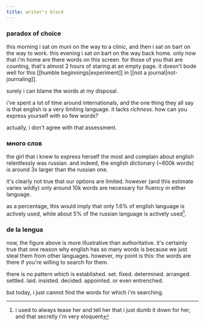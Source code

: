 ```yaml
---
title: writer's block
---
```


### paradox of choice

this morning i sat on muni on the way to a clinic, and then i sat on bart on the way to work. this evening i sat on bart on the way back home. only now that i'm home are there words on this screen. for those of you that are counting, that's almost 2 hours of staring at an empty page. it doesn't bode well for this [[humble beginnings|experiment]] in [[not a journal|not-journaling]].

surely i can blame the words at my disposal.

i've spent a lot of time around internationals, and the one thing they all say is that english is a very limiting language. it lacks _richness_. how can you express yourself with so few words?

actually, i don't agree with that assessment.

### много слов

the girl that i knew to express herself the most and complain about english relentlessly was russian. and indeed, the english dictionary (~600k words) is around 3x larger than the russian one.

it's clearly not true that our options are limited. however (and this estimate varies wildly) only around 10k words are necessary for fluency in either language.

as a percentage, this would imply that only 1.6% of english language is actively used, while about 5% of the russian language is actively used[^1].

[^1]: i used to always tease her and tell her that i just dumb it down for her, and that secretly i'm very eloquent

### de la lengua

now, the figure above is more illustrative than authoritative. it's certainly true that one reason why english has so many words is because we just steal them from other languages. however, my point is this: the words are there if you're willing to search for them.

there is no pattern which is established. set. fixed. determined. arranged. settled. laid. insisted. decided. appointed. or even entrenched.

but today, i just cannot find the words for which i'm searching.